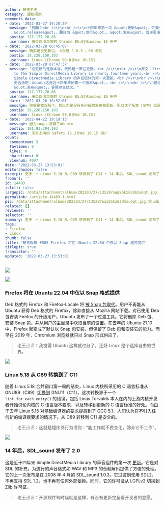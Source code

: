 ```yaml
---
author: 硬核老王
category: 硬核观察
comments_data:
- date: '2022-03-27 19:28:29'
  message: "机翻？<br />\r\n<br />\r\n十四年来第一次 &quot;更新&quot;，吓我一跳，还为以十四年都没更新过。<br />\r\n看了下原文，原来是
    &quot;release&quot;，翻译成 &quot;发行&quot;、&quot;发布&quot; 或许更准确？"
  postip: 117.177.20.86
  username: 来自四川自贡的 Chrome 85.0|Windows 10 用户
- date: '2022-03-28 06:45:07'
  message: 确实是没更新过，上次是 1.0.3 ，08 年的
  postip: 35.220.150.103
  username: linux [Chrome 99.0|Mac 10.15]
- date: '2022-03-28 07:47:37'
  message: "没更新的是版本号，代码是一直在更新。<br />\r\n<br />\r\n原文：first release of this sound component
    to the Simple DirectMedia Library in nearly fourteen years.<br />\r\n本文：这是近十四年来
    Simple DirectMedia Library 的声音组件的第一次更新。<br />\r\n<br />\r\nfirst release，译成 &quot;第一个版本&quot;、&quot;首次发布&quot;
    更合适吧：&quot;这是近十四年来的第一个版本&quot;。<br />\r\n<br />\r\n但你在第一句译成 &quot;更新&quot;，在第三句又译成了
    &quot;发布&quot;，容易参生歧义。"
  postip: 117.177.20.86
  username: 来自四川自贡的 Chrome 85.0|Windows 10 用户
- date: '2022-03-28 18:52:01'
  message: 那就是我误解了，我以为是没有任何新的发布和更新，所以这个版本（发布）就是第一次更新。
  postip: 35.220.150.103
  username: linux [Chrome 99.0|Mac 10.15]
- date: '2022-04-22 19:18:15'
  message: 因为snap，放弃了ubuntu
  postip: 101.93.204.193
  username: 来自上海的 Safari 15.3|Mac 10.15 用户
count:
  commentnum: 5
  favtimes: 0
  likes: 0
  sharetimes: 0
  viewnum: 4097
date: '2022-03-27 13:53:01'
editorchoice: false
excerpt: 更多：• Linux 5.18 从 C89 转换到了 C11 • 14 年后，SDL_sound 发布了 2.0
fromurl: ''
id: 14403
islctt: false
largepic: /data/attachment/album/202203/27/135207oqq85kz6zdmzu6qt.jpg
permalink: /article-14403-1.html
pic: /data/attachment/album/202203/27/135207oqq85kz6zdmzu6qt.jpg.thumb.jpg
related: []
reviewer: ''
selector: ''
summary: 更多：• Linux 5.18 从 C89 转换到了 C11 • 14 年后，SDL_sound 发布了 2.0
tags:
- Firefox
- Linux
thumb: false
title: '硬核观察 #588 Firefox 将在 Ubuntu 22.04 中仅以 Snap 格式提供'
titlepic: true
translator: ''
updated: '2022-03-27 13:53:01'
---
```


![](/data/attachment/album/202203/27/135207oqq85kz6zdmzu6qt.jpg)


![](/data/attachment/album/202203/27/135215pprzt9aoovwtmrtt.jpg)


### Firefox 将在 Ubuntu 22.04 中仅以 Snap 格式提供


Deb 格式的 Firefox 和 Firefox-Locale 将 [被 Snap 包取代](https://www.altusintel.com/public-yy88h9/)。用户不再能从 Ubuntu 获得 Deb 格式的 Firefox，除非直接从 Mozilla 网站下载。对已使用 Deb 包安装 Firefox 的升级用户，Ubuntu 发布了一个过渡工具，它将删除 Deb 包、安装 Snap 包，并从用户的主目录中获取当前的设置。在去年的 Ubuntu 21.10 中，Firefox 就变成了默认以 Snap 包安装，但保留了 Deb 包和安装它的能力。而早在 2019 年，Chromium 浏览器就只以 Snap 形式供应了。



> 
> 老王点评：我觉得 Ubuntu 这样就过分了，还好 Linux 是个选择自由的世界。
> 
> 
> 


![](/data/attachment/album/202203/27/135223ykes3e34k65m4d2e.jpg)


### Linux 5.18 从 C89 转换到了 C11


随着 Linux 5.18 合并窗口第一周的结束，Linux 内核所采用的 C 语言标准从 GNU89（C89）[切换到](https://www.phoronix.com/scan.php?page=news_item&px=Linux-5.18-Does-C11) GNU11（C11）。这次转换源于一个 `list_for_each_entry()` 的错误，包括 Linus Torvalds 本人在内的上游内核开发者开始讨论内核的 C 语言版本要求，以及转移到更新的 C 语言标准的好处。而由于去年 Linux 5.15 对基础编译器的要求提高到了 GCC 5.1，人们认为在不引入任何新的编译器要求的情况下，从 C89 转移到 C11 是安全的。



> 
> 老王点评：这就是程序员行为准则：“能工作就不要变化，除非它不工作”。
> 
> 
> 


![](/data/attachment/album/202203/27/135245lolfxlffso4jlict.jpg)


### 14 年后，SDL\_sound 发布了 2.0


这是近十四年来 Simple DirectMedia Library 的声音组件的第一次 [更新](https://www.phoronix.com/scan.php?page=news_item&px=SDL-Sound-2.0)。它是对 SDL 的补充，为流行的声音格式如 WAV 和 MP3 的音频解码提供了方便的处理。它的上一次发布是在 2008 年 4 月的 SDL\_sound 1.0.3。它过渡到使用 SDL2，不再支持 SDL 1.2，也不再有任何外部依赖。同时，它的许可证从 LGPLv2 切换到 Zlib 许可证。



> 
> 老王点评：开源软件有时候就是这样，有没有更新完全看开发者的意愿。
> 
> 
>